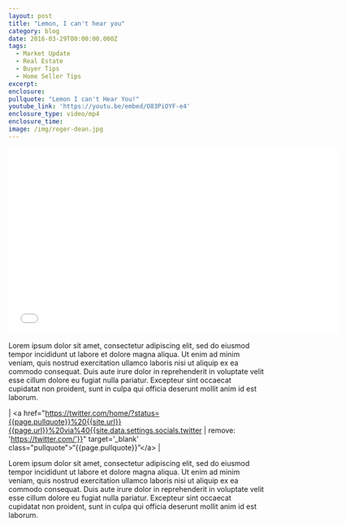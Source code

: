 ```yaml
---
layout: post
title: "Lemon, I can't hear you"
category: blog
date: 2016-03-29T00:00:00.000Z
tags:
  - Market Update
  - Real Estate
  - Buyer Tips
  - Home Seller Tips
excerpt:
enclosure:
pullquote: "Lemon I can't Hear You!"
youtube_link: 'https://youtu.be/embed/O83PiOYF-e4'
enclosure_type: video/mp4
enclosure_time:
image: /img/roger-dean.jpg
---
```



<iframe id="video" width="652" height="367" src="{{page.youtube}}" frameborder="0" allowfullscreen=""></iframe>

Lorem ipsum dolor sit amet, consectetur adipiscing elit, sed do eiusmod tempor incididunt ut labore et dolore magna aliqua. Ut enim ad minim veniam, quis nostrud exercitation ullamco laboris nisi ut aliquip ex ea commodo consequat. Duis aute irure dolor in reprehenderit in voluptate velit esse cillum dolore eu fugiat nulla pariatur. Excepteur sint occaecat cupidatat non proident, sunt in culpa qui officia deserunt mollit anim id est laborum.

| &lt;a href="https://twitter.com/home/?status={{page.pullquote}}%20{{site.url}}{{page.url}}%20via%40{{site.data.settings.socials.twitter       | remove: 'https://twitter.com/'}}" target='_blank' class="pullquote"&gt;“{{page.pullquote}}”&lt;/a&gt; |

Lorem ipsum dolor sit amet, consectetur adipiscing elit, sed do eiusmod tempor incididunt ut labore et dolore magna aliqua. Ut enim ad minim veniam, quis nostrud exercitation ullamco laboris nisi ut aliquip ex ea commodo consequat. Duis aute irure dolor in reprehenderit in voluptate velit esse cillum dolore eu fugiat nulla pariatur. Excepteur sint occaecat cupidatat non proident, sunt in culpa qui officia deserunt mollit anim id est laborum.